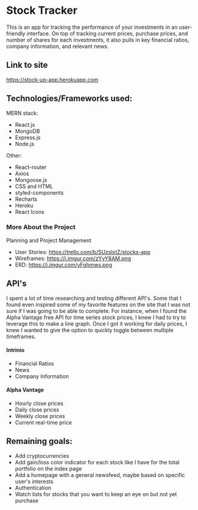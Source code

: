 # Stock Tracker
This is an app for tracking the performance of your investments in an user-friendly interface. On top of tracking current prices, purchase prices, and number of shares for each investments, it also pulls in key financial ratios, company information, and relevant news. 

## Link to site
https://stock-up-app.herokuapp.com

## Technologies/Frameworks used:
MERN stack:

- React.js
- MongoDB
- Express.js
- Node.js

Other:
- React-router
- Axios
- Mongoose.js
- CSS and HTML
- styled-components
- Recharts
- Heroku
- React Icons

### More About the Project

Planning and Project Management

- User Stories: https://trello.com/b/SUzslxtZ/stocks-app
- Wireframes: https://i.imgur.com/zYyY8AM.png
- ERD: https://i.imgur.com/yFghmws.png

## API's
I spent a lot of time researching and testing different API's. Some that I found even inspired some of my favorite features on the site that I was not sure if I was going to be able to complete. For instance, when I found the Alpha Vantage free API for time series stock prices, I knew I had to try to leverage this to make a line graph. Once I got it working for daily prices, I knew I wanted to give the option to quickly toggle between multiple timeframes.  

#### Intrinio
- Financial Ratios
- News
- Company Information

#### Alpha Vantage
- Hourly close prices
- Daily close prices
- Weekly close prices
- Current real-time price

## Remaining goals:
- Add cryptocurrencies
- Add gain/loss color indicator for each stock like I have for the total portfolio on the index page
- Add a homepage with a general newsfeed, maybe based on specific user's interests
- Authentication
- Watch lists for stocks that you want to keep an eye on but not yet purchase
